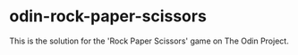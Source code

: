 # odin-rock-paper-scissors

This is the solution for the 'Rock Paper Scissors' game on The Odin Project.
